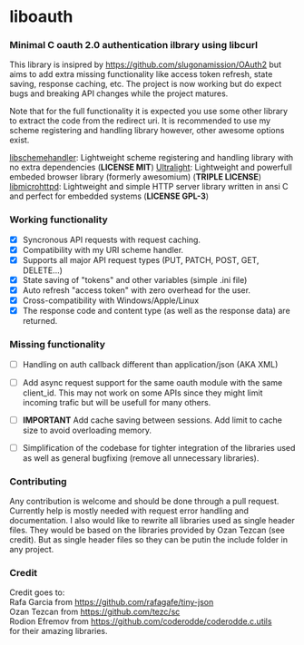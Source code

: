# liboauth
### Minimal C oauth 2.0 authentication ilbrary using libcurl

This library is insipred by https://github.com/slugonamission/OAuth2
but aims to add extra missing functionality like access token refresh, 
state saving, response caching, etc.
The project is now working but do expect bugs
and breaking API changes while the project matures.

Note that for the full functionality it is expected you use some other library
to extract the code from the redirect uri. It is recommended to use my scheme
registering and handling library however, other awesome options exist.

[libschemehandler](https://github.com/germaniuss/libschemehandler): Lightweight scheme registering and handling library with no extra dependencies (<b>LICENSE MIT</b>)
[Ultralight](https://ultralig.ht/): Lightweight and powerfull embeded browser library (formerly awesomium) (<b>TRIPLE LICENSE</b>)
[libmicrohttpd](https://www.gnu.org/software/libmicrohttpd/): Lightweight and simple HTTP server library written in ansi C and perfect for embedded systems (<b>LICENSE GPL-3</b>)

### Working functionality

- [x] Syncronous API requests with request caching.
- [x] Compatibility with my URI scheme handler.
- [x] Supports all major API request types (PUT, PATCH, POST, GET, DELETE...)
- [x] State saving of "tokens" and other variables (simple .ini file)
- [x] Auto refresh "access token" with zero overhead for the user.
- [x] Cross-compatibility with Windows/Apple/Linux
- [x] The response code and content type (as well as the response data) are returned.

### Missing functionality

- [ ] Handling on auth callback different than
application/json (AKA XML)

- [ ] Add async request support for the same oauth
module with the same client_id. This may not work on some
APIs since they might limit incoming trafic but will be
usefull for many others.

- [ ] <b>IMPORTANT</b> Add cache saving between sessions. Add limit to
cache size to avoid overloading memory.

- [ ] Simplification of the codebase for tighter
integration of the libraries used as well as general
bugfixing (remove all unnecessary libraries). 

### Contributing

Any contribution is welcome and should be done through a pull request. Currently
help is mostly needed with request error handling and documentation. I also would
like to rewrite all libraries used as single header files. They would be based on 
the libraries provided by Ozan Tezcan (see credit). But as single header files so
they can be putin the include folder in any project.

### Credit

Credit goes to:<br>
Rafa Garcia from https://github.com/rafagafe/tiny-json<br>
Ozan Tezcan from https://github.com/tezc/sc<br>
Rodion Efremov from https://github.com/coderodde/coderodde.c.utils<br>
for their amazing libraries.
